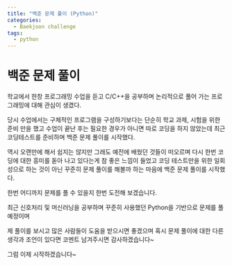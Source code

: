 ```yaml
---
title: "백준 문제 풀이 (Python)"
categories:
  - Baekjoon challenge
tags:
  - python
---
```




# 백준 문제 풀이

학교에서 한창 프로그래밍 수업을 듣고 C/C++을 공부하며 논리적으로 풀어 가는 프로그래밍에 대해 관심이 생겼다. 

당시 수업에서는 구체적인 프로그램을 구성하기보다는 단순히 학교 과제, 시험을 위한 준비 만을 했고 수업이 끝난 후는 필요한 경우가 아니면 따로 코딩을 하지 않았는데 최근 코딩테스트를 준비하며 백준 문제 풀이를 시작했다. 

역시 오랜만에 해서 쉽지는 않지만 그래도 예전에 배웠던 것들이 떠오르며 다시 한번 코딩에 대한 흥미를 돋아 나고 있다는게 참 좋은 느낌이 들었고 코딩 테스트만을 위한 일회성으로 하는 것이 아닌 꾸준히 문제 풀이를 해볼까 하는 마음에 백준 문제 풀이를 시작했다. 

한번 어디까지 문제를 풀 수 있을지 한번 도전해 보겠습니다.

최근 신호처리 및 머신러닝을 공부하며 꾸준히 사용했던 Python을 기반으로 문제를 풀 예정이며

제 풀이를 보시고 많은 사람들이 도움을 받으시면 좋겠으며 혹시 문제 풀이에 대한 다른 생각과 조언이 있다면 코멘트 남겨주시면 감사하겠습니다~



그럼 이제 시작하겠습니다~

